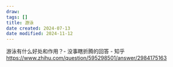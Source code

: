 ```yaml
---
draw:
tags: []
title: 游泳
date created: 2024-07-13
date modified: 2024-11-12
---
```


游泳有什么好处和作用？- 没事瞎折腾的回答 - 知乎  
https://www.zhihu.com/question/595298501/answer/2984175163
